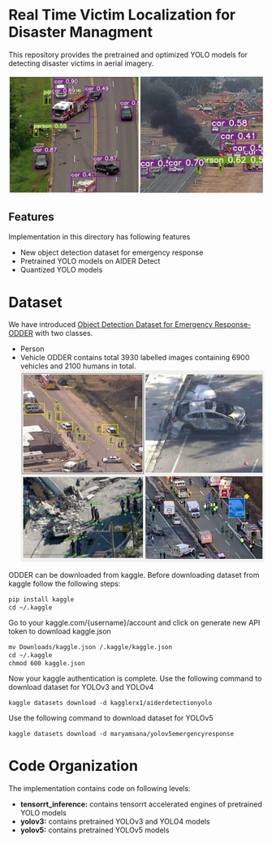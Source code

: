 # Real Time Victim Localization for Disaster Managment
This repository provides the pretrained and optimized YOLO models for detecting disaster victims in aerial imagery.

![example](/code/victim_localization/yolov3/resources/detection_results.PNG)

## Features
Implementation in this directory has following features
- New object detection dataset for emergency response
- Pretrained YOLO models on AIDER Detect
- Quantized YOLO models


# Dataset
We have introduced [Object Detection Dataset for Emergency Response- ODDER](https://www.kaggle.com/maryamsana/yolov5emergencyresponse) with two classes.
- Person
- Vehicle
ODDER contains total 3930 labelled images containing 6900 vehicles and 2100 humans in total.
![ODDER](/code/victim_localization/yolov3/resources/aider_detect.jpg)


ODDER can be downloaded from kaggle. 
Before downloading dataset from kaggle follow the following steps:
```
pip install kaggle
cd ~/.kaggle
```
Go to your kaggle.com/{username}/account and click on generate new API token to download kaggle.json

```
mv Downloads/kaggle.json /.kaggle/kaggle.json
cd ~/.kaggle
chmod 600 kaggle.json
```
Now your kaggle authentication is complete.
Use the following command to download dataset for YOLOv3 and YOLOv4
```
kaggle datasets download -d kagglerx1/aiderdetectionyolo
```
Use the following command to download dataset for YOLOv5
```
kaggle datasets download -d maryamsana/yolov5emergencyresponse
```

# Code Organization
The implementation contains code on following levels:
- **tensorrt_inference:** contains tensorrt accelerated engines of pretrained YOLO models
- **yolov3:** contains pretrained YOLOv3 and YOLO4 models
- **yolov5:** contains pretrained YOLOv5 models

